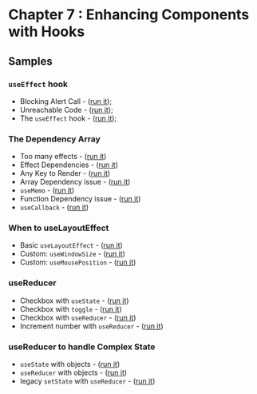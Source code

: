 # Chapter 7 : Enhancing Components with Hooks

## Samples

### `useEffect` hook

- Blocking Alert Call - ([run it](https://codesandbox.io/s/learning-react-useeffect-1-yu7f6?file=/src/App.js));
- Unreachable Code - ([run it](https://codesandbox.io/s/learning-react-useeffect-2-orpoq?file=/src/App.js));
- The `useEffect` hook - ([run it](https://codesandbox.io/s/learning-react-useeffect-3-flshw?file=/src/App.js));

### The Dependency Array

- Too many effects - ([run it](https://codesandbox.io/s/learning-react-useeffect-4-w723e?file=/src/App.js))
- Effect Dependencies - ([run it](https://codesandbox.io/s/learning-react-useeffect-5-uqol2?file=/src/App.js))
- Any Key to Render - ([run it](https://codesandbox.io/s/learning-react-useeffect-6-eg5w4?file=/src/App.js))
- Array Dependency issue - ([run it](https://codesandbox.io/s/learning-react-useeffect-7-3xo59?file=/src/App.js))
- `useMemo` - ([run it](https://codesandbox.io/s/learning-react-useeffect-8-w62wg?file=/src/App.js))
- Function Dependency issue - ([run it](https://codesandbox.io/s/learning-react-useeffect-9-yil9d?file=/src/App.js))
- `useCallback` - ([run it](https://codesandbox.io/s/learning-react-useeffect-10-e9im3?file=/src/App.js))

### When to useLayoutEffect

- Basic `useLayoutEffect` - ([run it](https://codesandbox.io/s/learning-react-uselayouteffect-1-bmxqw?file=/src/App.js))
- Custom: `useWindowSize` - ([run it](https://codesandbox.io/s/learning-react-uselayouteffect-2-vuir1?file=/src/App.js))
- Custom: `useMousePosition` - ([run it](https://codesandbox.io/s/learning-react-uselayouteffect-3-6ks6x?file=/src/App.js))

### useReducer

- Checkbox with `useState` - ([run it](https://codesandbox.io/s/learning-react-usereducer-1-ef229?file=/src/App.js))
- Checkbox with `toggle` - ([run it](https://codesandbox.io/s/learning-react-usereducer-2-oqy23?file=/src/App.js))
- Checkbox with `useReducer` - ([run it](https://codesandbox.io/s/learning-react-usereducer-3-mht63?file=/src/App.js))
- Increment number with `useReducer` - ([run it](https://codesandbox.io/s/learning-react-usereducer-4-b1yxs?file=/src/App.js))

### useReducer to handle Complex State

- `useState` with objects - ([run it](https://codesandbox.io/s/learning-react-usereducer-complex-1-k7ibz?file=/src/App.js))
- `useReducer` with objects - ([run it](https://codesandbox.io/s/learning-react-usereducer-complex-2-ewue8?file=/src/App.js))
- legacy `setState` with `useReducer` - ([run it](https://codesandbox.io/s/learning-react-usereducer-complex-3-2wldd?file=/src/App.js))
